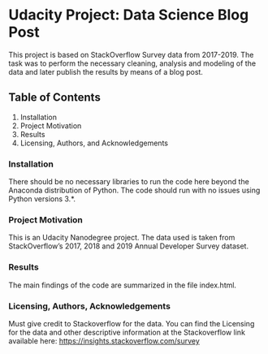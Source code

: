 # Udacity Project: Data Science Blog Post
This project is based on StackOverflow Survey data from 2017-2019. The task was to perform the necessary cleaning, analysis and modeling of the data and later publish the results by means of a blog post.

## Table of Contents
1. Installation
2. Project Motivation
3. Results
4. Licensing, Authors, and Acknowledgements

### Installation
There should be no necessary libraries to run the code here beyond the Anaconda distribution of Python. The code should run with no issues using Python versions 3.*.

### Project Motivation
This is an Udacity Nanodegree project. The data used is taken from StackOverflow’s 2017, 2018 and 2019 Annual Developer Survey dataset.

### Results
The main findings of the code are summarized in the file index.html.

### Licensing, Authors, Acknowledgements
Must give credit to Stackoverflow for the data. You can find the Licensing for the data and other descriptive information at the Stackoverflow link available here: https://insights.stackoverflow.com/survey

